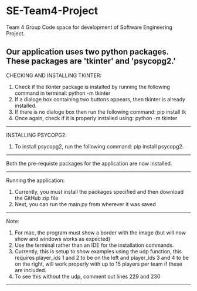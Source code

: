 # SE-Team4-Project
Team 4 Group Code space for development of Software Engineering Project.

Our application uses two python packages. These packages are 'tkinter' and 'psycopg2.'
------------------------------------------------------------------------
CHECKING AND INSTALLING TKINTER:
1) Check if the tkinter package is installed by running the following command in terminal: python -m tkinter
2) If a dialoge box containing two buttons appears, then tkinter is already installed.
3) If there is no dialoge box then run the following command: pip install tk
4) Once again, check if it is properly installed using: python -m tkinter
------------------------------------------------------------------------
INSTALLING PSYCOPG2:

1) To install psycopg2, run the following command: pip install psycopg2.
------------------------------------------------------------------------


Both the pre-requiste packages for the application are now installed.


------------------------------------------------------------------------
Running the application:

1) Currently, you must install the packages specified and then download the GitHub zip file
2) Next, you can run the main.py from wherever it was saved


------------------------------------------------------------------------
Note:

1) For mac, the program must show a border with the image (but will now show and windows works as expected)
2) Use the terminal rather than an IDE for the installation commands.
3) Currently, this is setup to show examples using the udp function, this requires player_ids 1 and 2 to be on the left and player_ids 3 and 4 to be on the right, will work properly with up to 15 players per team if these are included.
4) To see this without the udp, comment out lines 229 and 230


------------------------------------------------------------------------
